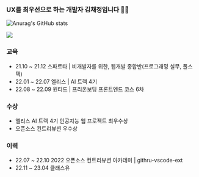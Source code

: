 ### UX를 최우선으로 하는 개발자 김채정입니다 🙋‍♀️
![Anurag's GitHub stats](https://github-readme-stats.vercel.app/api?username=blcklamb&show_icons=true&theme=vision-friendly-dark)

<a href="https://velog.io/@blcklamb">
  <img src="https://img.shields.io/badge/velog-20C997?style=flat&logo=velog&logoColor=white"/>
</a>

### 교육
- 21.10 ~ 21.12 스파르타 | 비개발자를 위한, 웹개발 종합반(프로그래밍 실무, 풀스택)
- 22.01 ~ 22.07 엘리스 | AI 트랙 4기
- 22.08 ~ 22.09 원티드 | 프리온보딩 프론트엔드 코스 6차

### 수상
- 엘리스 AI 트랙 4기 인공지능 웹 프로젝트 최우수상
- 오픈소스 컨트리뷰션 우수상

### 이력
- 22.07 ~ 22.10 2022 오픈소스 컨트리뷰션 아카데미 | githru-vscode-ext
- 22.11 ~ 23.04 클래스유


<!--
**blcklamb/blcklamb** is a ✨ _special_ ✨ repository because its `README.md` (this file) appears on your GitHub profile.

Here are some ideas to get you started:

- 🔭 I’m currently working on ...
- 🌱 I’m currently learning ...
- 👯 I’m looking to collaborate on ...
- 🤔 I’m looking for help with ...
- 💬 Ask me about ...
- 📫 How to reach me: ...
- 😄 Pronouns: ...
- ⚡ Fun fact: ...
-->
